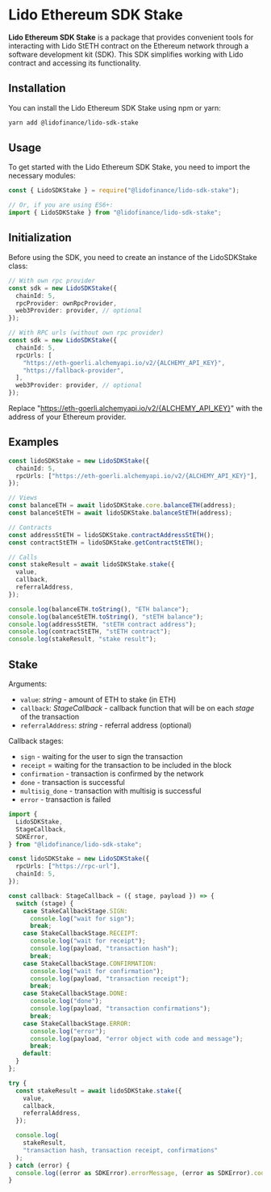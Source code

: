 # Lido Ethereum SDK Stake

**Lido Ethereum SDK Stake** is a package that provides convenient tools for interacting with Lido StETH contract on the Ethereum network through a software development kit (SDK). This SDK simplifies working with Lido contract and accessing its functionality.

## Installation

You can install the Lido Ethereum SDK Stake using npm or yarn:

```bash
yarn add @lidofinance/lido-sdk-stake
```

## Usage

To get started with the Lido Ethereum SDK Stake, you need to import the necessary modules:

```ts
const { LidoSDKStake } = require("@lidofinance/lido-sdk-stake");

// Or, if you are using ES6+:
import { LidoSDKStake } from "@lidofinance/lido-sdk-stake";
```

## Initialization

Before using the SDK, you need to create an instance of the LidoSDKStake class:

```ts
// With own rpc provider
const sdk = new LidoSDKStake({
  chainId: 5,
  rpcProvider: ownRpcProvider,
  web3Provider: provider, // optional
});

// With RPC urls (without own rpc provider)
const sdk = new LidoSDKStake({
  chainId: 5,
  rpcUrls: [
    "https://eth-goerli.alchemyapi.io/v2/{ALCHEMY_API_KEY}",
    "https://fallback-provider",
  ],
  web3Provider: provider, // optional
});
```

Replace "https://eth-goerli.alchemyapi.io/v2/{ALCHEMY_API_KEY}" with the address of your Ethereum provider.

## Examples

```ts
const lidoSDKStake = new LidoSDKStake({
  chainId: 5,
  rpcUrls: ["https://eth-goerli.alchemyapi.io/v2/{ALCHEMY_API_KEY}"],
});

// Views
const balanceETH = await lidoSDKStake.core.balanceETH(address);
const balanceStETH = await lidoSDKStake.balanceStETH(address);

// Contracts
const addressStETH = lidoSDKStake.contractAddressStETH();
const contractStETH = lidoSDKStake.getContractStETH();

// Calls
const stakeResult = await lidoSDKStake.stake({
  value,
  callback,
  referralAddress,
});

console.log(balanceETH.toString(), "ETH balance");
console.log(balanceStETH.toString(), "stETH balance");
console.log(addressStETH, "stETH contract address");
console.log(contractStETH, "stETH contract");
console.log(stakeResult, "stake result");
```

## Stake

Arguments:

- `value`: _string_ - amount of ETH to stake (in ETH)
- `callback`: _StageCallback_ - callback function that will be on each _stage_ of the transaction
- `referralAddress`: _string_ - referral address (optional)

Callback stages:

- `sign` - waiting for the user to sign the transaction
- `receipt` = waiting for the transaction to be included in the block
- `confirmation` - transaction is confirmed by the network
- `done` - transaction is successful
- `multisig_done` - transaction with multisig is successful
- `error` - transaction is failed

```ts
import {
  LidoSDKStake,
  StageCallback,
  SDKError,
} from "@lidofinance/lido-sdk-stake";

const lidoSDKStake = new LidoSDKStake({
  rpcUrls: ["https://rpc-url"],
  chainId: 5,
});

const callback: StageCallback = ({ stage, payload }) => {
  switch (stage) {
    case StakeCallbackStage.SIGN:
      console.log("wait for sign");
      break;
    case StakeCallbackStage.RECEIPT:
      console.log("wait for receipt");
      console.log(payload, "transaction hash");
      break;
    case StakeCallbackStage.CONFIRMATION:
      console.log("wait for confirmation");
      console.log(payload, "transaction receipt");
      break;
    case StakeCallbackStage.DONE:
      console.log("done");
      console.log(payload, "transaction confirmations");
      break;
    case StakeCallbackStage.ERROR:
      console.log("error");
      console.log(payload, "error object with code and message");
      break;
    default:
  }
};

try {
  const stakeResult = await lidoSDKStake.stake({
    value,
    callback,
    referralAddress,
  });

  console.log(
    stakeResult,
    "transaction hash, transaction receipt, confirmations"
  );
} catch (error) {
  console.log((error as SDKError).errorMessage, (error as SDKError).code);
}
```
